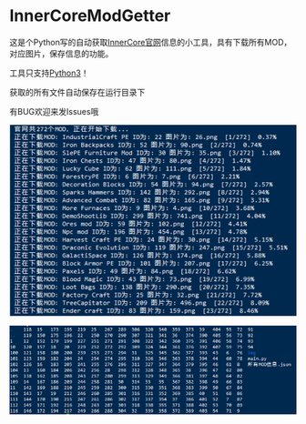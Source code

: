 # InnerCoreModGetter

这是个Python写的自动获取[InnerCore官网](https://icmods.mineprogramming.org/)信息的小工具，具有下载所有MOD，对应图片，保存信息的功能。

工具只支持[Python3](https://www.python.org/)！

获取的所有文件自动保存在运行目录下

有BUG欢迎来发Issues哦

![运行](https://github.com/AiEson/InnerCoreModGetter/blob/master/img/运行.png)

![结果](https://github.com/AiEson/InnerCoreModGetter/blob/master/img/结果.png)
